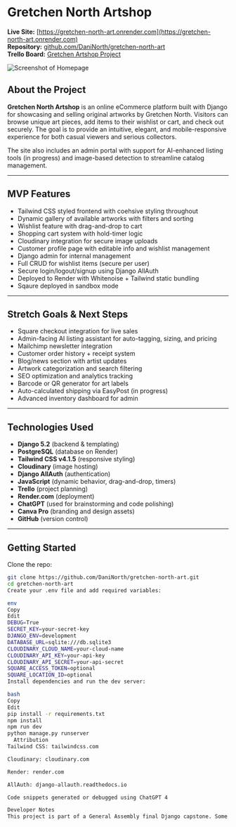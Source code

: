 # Gretchen North Artshop

**Live Site:** [https://gretchen-north-art.onrender.com](https://gretchen-north-art.onrender.com)  
**Repository:** [github.com/DaniNorth/gretchen-north-art](https://github.com/DaniNorth/gretchen-north-art)  
**Trello Board:** [Gretchen Artshop Project](https://trello.com/b/SbiztkQb/gretchen-artshop-project)

![Screenshot of Homepage](./A_screenshot_of_the_homepage_of_Gretchen_North_Art.png)

## About the Project

**Gretchen North Artshop** is an online eCommerce platform built with Django for showcasing and selling original artworks by Gretchen North. Visitors can browse unique art pieces, add items to their wishlist or cart, and check out securely. The goal is to provide an intuitive, elegant, and mobile-responsive experience for both casual viewers and serious collectors.

The site also includes an admin portal with support for AI-enhanced listing tools (in progress) and image-based detection to streamline catalog management.

---

## MVP Features

- Tailwind CSS styled frontend with coehsive styling throughout
- Dynamic gallery of available artworks with filters and sorting
- Wishlist feature with drag-and-drop to cart
- Shopping cart system with hold-timer logic
- Cloudinary integration for secure image uploads
- Customer profile page with editable info and wishlist management
- Django admin for internal management
- Full CRUD for wishlist items (secure per user)
- Secure login/logout/signup using Django AllAuth
- Deployed to Render with Whitenoise + Tailwind static bundling
- Sqaure deployed in sandbox mode

---

##  Stretch Goals & Next Steps

- Square checkout integration for live sales
- Admin-facing AI listing assistant for auto-tagging, sizing, and pricing
- Mailchimp newsletter integration
- Customer order history + receipt system
- Blog/news section with artist updates
- Artwork categorization and search filtering
- SEO optimization and analytics tracking
- Barcode or QR generator for art labels
- Auto-calculated shipping via EasyPost (in progress)
- Advanced inventory dashboard for admin

---

## Technologies Used

- **Django 5.2** (backend & templating)
- **PostgreSQL** (database on Render)
- **Tailwind CSS v4.1.5** (responsive styling)
- **Cloudinary** (image hosting)
- **Django AllAuth** (authentication)
- **JavaScript** (dynamic behavior, drag-and-drop, timers)
- **Trello** (project planning)
- **Render.com** (deployment)
- **ChatGPT** (used for brainstorming and code polishing)
- **Canva Pro** (branding and design assets)
- **GitHub** (version control)

---

## Getting Started

Clone the repo:

```bash
git clone https://github.com/DaniNorth/gretchen-north-art.git
cd gretchen-north-art
Create your .env file and add required variables:

env
Copy
Edit
DEBUG=True
SECRET_KEY=your-secret-key
DJANGO_ENV=development
DATABASE_URL=sqlite:///db.sqlite3
CLOUDINARY_CLOUD_NAME=your-cloud-name
CLOUDINARY_API_KEY=your-api-key
CLOUDINARY_API_SECRET=your-api-secret
SQUARE_ACCESS_TOKEN=optional
SQUARE_LOCATION_ID=optional
Install dependencies and run the dev server:

bash
Copy
Edit
pip install -r requirements.txt
npm install
npm run dev
python manage.py runserver
  Attribution
Tailwind CSS: tailwindcss.com

Cloudinary: cloudinary.com

Render: render.com

AllAuth: django-allauth.readthedocs.io

Code snippets generated or debugged using ChatGPT 4

Developer Notes
This project is part of a General Assembly final Django capstone. Some advanced features (AI automation, Square integration) are in-progress and not deployed in the MVP. AI-enhanced tasks are currently disabled or under local testing and finetuning and are expected to be running by June 15, 2025.

